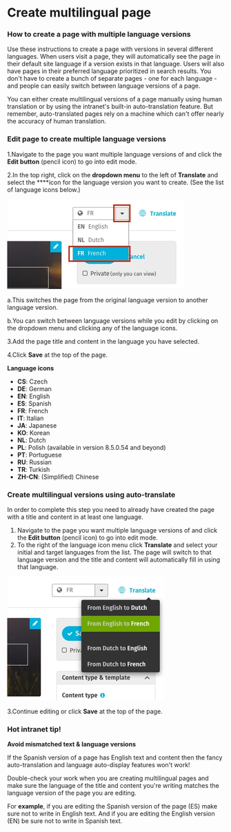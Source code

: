 # Create multilingual page



### How to create a page with multiple language versions

Use these instructions to create a page with versions in several different languages. When users visit a page, they will automatically see the page in their default site language if a version exists in that language. Users will also have pages in their preferred language prioritized in search results. You don't have to create a bunch of separate pages - one for each language - and people can easily switch between language versions of a page.  
  
You can either create multilingual versions of a page manually using human translation or by using the intranet's built-in auto-translation feature. But remember, auto-translated pages rely on a machine which can't offer nearly the accuracy of human translation.

### Edit page to create multiple language versions

1.Navigate to the page you want multiple language versions of and click the **Edit button** \(pencil icon\) to go into edit mode.

2.In the top right, click on the **dropdown menu** to the left of **Translate** and select the ****icon for the language version you want to create. \(See the list of language icons below.\) 

![](../../.gitbook/assets/1%20%2850%29.jpg)



a.This switches the page from the original language version to another language version.

b.You can switch between language versions while you edit by clicking on the dropdown menu and clicking any of the language icons.

3.Add the page title and content in the language you have selected.

4.Click **Save** at the top of the page.



**Language icons**

* **CS**: Czech
* **DE**: German
* **EN**: English
* **ES**: Spanish
* **FR**: French
* **IT**: Italian
* **JA**: Japanese
* **KO**: Korean
* **NL**: Dutch
* **PL**: Polish \(available in version 8.5.0.54 and beyond\)
* **PT**: Portuguese
* **RU**: Russian
* **TR**: Turkish
* **ZH-CN**: \(Simplified\) Chinese

### Create multilingual versions using auto-translate

In order to complete this step you need to already have created the page with a title and content in at least one language.

1. Navigate to the page you want multiple language versions of and click the **Edit button** \(pencil icon\) to go into edit mode.
2. To the right of the language icon menu click **Translate** and select your initial and target languages from the list. The page will switch to that language version and the title and content will automatically fill in using that language. 

![](../../.gitbook/assets/2%20%2838%29.jpg)



3.Continue editing or click **Save** at the top of the page.

### Hot intranet tip!

**Avoid mismatched text & language versions**

If the Spanish version of a page has English text and content then the fancy auto-translation and language auto-display features won't work!  
  
Double-check your work when you are creating multilingual pages and make sure the language of the title and content you're writing matches the language version of the page you are editing.  
  
For **example**, if you are editing the Spanish version of the page \(ES\) make sure not to write in English text. And if you are editing the English version \(EN\) be sure not to write in Spanish text.  


